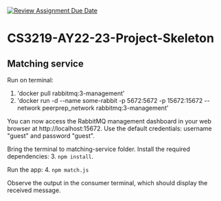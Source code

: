 [![Review Assignment Due Date](https://classroom.github.com/assets/deadline-readme-button-24ddc0f5d75046c5622901739e7c5dd533143b0c8e959d652212380cedb1ea36.svg)](https://classroom.github.com/a/jhSo0Xzm)
# CS3219-AY22-23-Project-Skeleton

## Matching service


Run on terminal:
1. 'docker pull rabbitmq:3-management'
2. 'docker run -d --name some-rabbit -p 5672:5672 -p 15672:15672 --network peerprep_network rabbitmq:3-management'

You can now access the RabbitMQ management dashboard in your web browser at http://localhost:15672. 
Use the default credentials: username "guest" and password "guest".

Bring the terminal to matching-service folder.
Install the required dependencies:
3. `npm install`.

Run the app:
4. `npm match.js`

Observe the output in the consumer terminal, which should display the received message.

